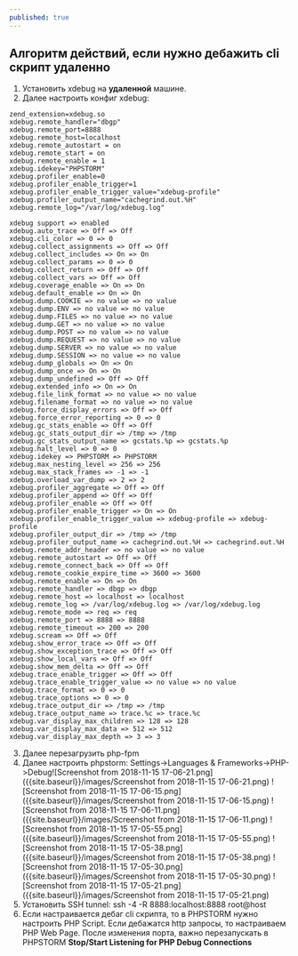 ```yaml
---
published: true
---
```

## Алгоритм действий, если нужно дебажить cli скрипт удаленно

1. Установить xdebug на **удаленной** машине.
2. Далее настроить конфиг xdebug:
```
zend_extension=xdebug.so
xdebug.remote_handler="dbgp"
xdebug.remote_port=8888
xdebug.remote_host=localhost
xdebug.remote_autostart = on
xdebug.remote_start = on
xdebug.remote_enable = 1
xdebug.idekey="PHPSTORM"
xdebug.profiler_enable=0
xdebug.profiler_enable_trigger=1
xdebug.profiler_enable_trigger_value="xdebug-profile"
xdebug.profiler_output_name="cachegrind.out.%H"
xdebug.remote_log="/var/log/xdebug.log"
```

```
xdebug support => enabled
xdebug.auto_trace => Off => Off
xdebug.cli_color => 0 => 0
xdebug.collect_assignments => Off => Off
xdebug.collect_includes => On => On
xdebug.collect_params => 0 => 0
xdebug.collect_return => Off => Off
xdebug.collect_vars => Off => Off
xdebug.coverage_enable => On => On
xdebug.default_enable => On => On
xdebug.dump.COOKIE => no value => no value
xdebug.dump.ENV => no value => no value
xdebug.dump.FILES => no value => no value
xdebug.dump.GET => no value => no value
xdebug.dump.POST => no value => no value
xdebug.dump.REQUEST => no value => no value
xdebug.dump.SERVER => no value => no value
xdebug.dump.SESSION => no value => no value
xdebug.dump_globals => On => On
xdebug.dump_once => On => On
xdebug.dump_undefined => Off => Off
xdebug.extended_info => On => On
xdebug.file_link_format => no value => no value
xdebug.filename_format => no value => no value
xdebug.force_display_errors => Off => Off
xdebug.force_error_reporting => 0 => 0
xdebug.gc_stats_enable => Off => Off
xdebug.gc_stats_output_dir => /tmp => /tmp
xdebug.gc_stats_output_name => gcstats.%p => gcstats.%p
xdebug.halt_level => 0 => 0
xdebug.idekey => PHPSTORM => PHPSTORM
xdebug.max_nesting_level => 256 => 256
xdebug.max_stack_frames => -1 => -1
xdebug.overload_var_dump => 2 => 2
xdebug.profiler_aggregate => Off => Off
xdebug.profiler_append => Off => Off
xdebug.profiler_enable => Off => Off
xdebug.profiler_enable_trigger => On => On
xdebug.profiler_enable_trigger_value => xdebug-profile => xdebug-profile
xdebug.profiler_output_dir => /tmp => /tmp
xdebug.profiler_output_name => cachegrind.out.%H => cachegrind.out.%H
xdebug.remote_addr_header => no value => no value
xdebug.remote_autostart => Off => Off
xdebug.remote_connect_back => Off => Off
xdebug.remote_cookie_expire_time => 3600 => 3600
xdebug.remote_enable => On => On
xdebug.remote_handler => dbgp => dbgp
xdebug.remote_host => localhost => localhost
xdebug.remote_log => /var/log/xdebug.log => /var/log/xdebug.log
xdebug.remote_mode => req => req
xdebug.remote_port => 8888 => 8888
xdebug.remote_timeout => 200 => 200
xdebug.scream => Off => Off
xdebug.show_error_trace => Off => Off
xdebug.show_exception_trace => Off => Off
xdebug.show_local_vars => Off => Off
xdebug.show_mem_delta => Off => Off
xdebug.trace_enable_trigger => Off => Off
xdebug.trace_enable_trigger_value => no value => no value
xdebug.trace_format => 0 => 0
xdebug.trace_options => 0 => 0
xdebug.trace_output_dir => /tmp => /tmp
xdebug.trace_output_name => trace.%c => trace.%c
xdebug.var_display_max_children => 128 => 128
xdebug.var_display_max_data => 512 => 512
xdebug.var_display_max_depth => 3 => 3
```
3. Далее перезагрузить php-fpm
4. Далее настроить phpstorm: Settings->Languages & Frameworks->PHP->Debug![Screenshot from 2018-11-15 17-06-21.png]({{site.baseurl}}/images/Screenshot from 2018-11-15 17-06-21.png)
![Screenshot from 2018-11-15 17-06-15.png]({{site.baseurl}}/images/Screenshot from 2018-11-15 17-06-15.png) ![Screenshot from 2018-11-15 17-06-11.png]({{site.baseurl}}/images/Screenshot from 2018-11-15 17-06-11.png) ![Screenshot from 2018-11-15 17-05-55.png]({{site.baseurl}}/images/Screenshot from 2018-11-15 17-05-55.png) ![Screenshot from 2018-11-15 17-05-38.png]({{site.baseurl}}/images/Screenshot from 2018-11-15 17-05-38.png)
 ![Screenshot from 2018-11-15 17-05-30.png]({{site.baseurl}}/images/Screenshot from 2018-11-15 17-05-30.png) ![Screenshot from 2018-11-15 17-05-21.png]({{site.baseurl}}/images/Screenshot from 2018-11-15 17-05-21.png)
5. Установить SSH tunnel: ssh -4 -R 8888:localhost:8888 root@host
6. Если настраивается дебаг cli скрипта, то в PHPSTORM нужно настроить PHP Script. Если дебажатся http запросы, то настраиваем PHP Web Page. После изменения порта, важно перезапускать в PHPSTORM **Stop/Start Listening for PHP Debug Connections**
